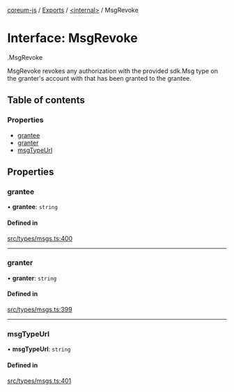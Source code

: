 [coreum-js](../README.md) / [Exports](../modules.md) / [<internal\>](../modules/internal_.md) / MsgRevoke

# Interface: MsgRevoke

[<internal>](../modules/internal_.md).MsgRevoke

MsgRevoke revokes any authorization with the provided sdk.Msg type on the
granter's account with that has been granted to the grantee.

## Table of contents

### Properties

- [grantee](internal_.MsgRevoke.md#grantee)
- [granter](internal_.MsgRevoke.md#granter)
- [msgTypeUrl](internal_.MsgRevoke.md#msgtypeurl)

## Properties

### grantee

• **grantee**: `string`

#### Defined in

[src/types/msgs.ts:400](https://github.com/PulsaraIO/coreum-js/blob/64a1208/src/types/msgs.ts#L400)

___

### granter

• **granter**: `string`

#### Defined in

[src/types/msgs.ts:399](https://github.com/PulsaraIO/coreum-js/blob/64a1208/src/types/msgs.ts#L399)

___

### msgTypeUrl

• **msgTypeUrl**: `string`

#### Defined in

[src/types/msgs.ts:401](https://github.com/PulsaraIO/coreum-js/blob/64a1208/src/types/msgs.ts#L401)
